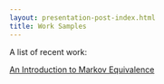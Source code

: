 ```yaml
---
layout: presentation-post-index.html
title: Work Samples
---
```


A list of recent work:

[An Introduction to Markov Equivalence](documents/throolin_writingproject.pdf)
